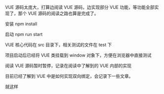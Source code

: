 VUE 源码太庞大，打算边阅读 VUE 源码，边实现部分 VUE 功能，等功能全部实现了，那个 VUE 源码的阅读之路也算是完成了。

安装 npm install

启动 npm run start

VUE 核心代码在 src 目录下，相关测试的文件在 test 下

项目启动后已经将 VUE 类挂载到 window 对象下，方便在浏览器中直接测试

阅读 VUE 源码暂时暂停，记录在阅读中了解到的 VUE 内部的实现

目前已经了解到 VUE 中是如何实现双向绑定，会记录下一些文章。

就这样